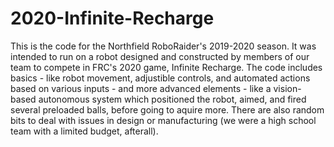 # 2020-Infinite-Recharge

This is the code for the Northfield RoboRaider's 2019-2020 season. It was intended to run on a robot designed and constructed by members of our team to compete in FRC's 2020 game, Infinite Recharge. The code includes basics - like robot movement, adjustible controls, and automated actions based on various inputs - and more advanced elements - like a vision-based autonomous system which positioned the robot, aimed, and fired several preloaded balls, before going to aquire more. There are also random bits to deal with issues in design or manufacturing (we were a high school team with a limited budget, afterall). 
